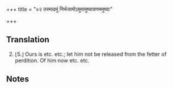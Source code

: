 +++
title = "०२ तस्मादमुं निर्भजामोऽमुमामुष्यायणममुष्याः"

+++
## Translation
2. ⌊5.⌋ Ours is etc. etc.; let him not be released from the fetter of  
perdition. Of him now etc. etc.

## Notes

